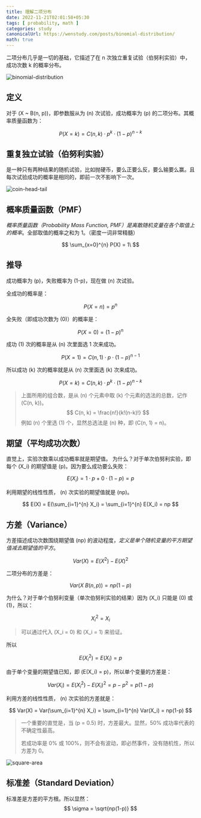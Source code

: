 ```yaml
---
title: 理解二项分布
date: 2022-11-21T02:01:58+05:30
tags: [ probability, math ]
categories: study
canonicalUrl: https://wenstudy.com/posts/binomial-distribution/
math: true
---
```


二项分布几乎是一切的基础，它描述了在 n 次独立重复试验（伯努利实验）中，成功次数 k 的概率分布。
<!-- more -->

![binomial-distribution](/images/binomial-distribution/graph.png "binomial-distribution")

## 定义
对于 \(X ~ B(n, p)\)，即参数服从为 \(n\) 次试验，成功概率为 \(p\) 的二项分布。其概率质量函数为：

$$
P(X=k) = C(n, k) \cdot p^k \cdot (1-p)^{n-k}
$$

## 重复独立试验（伯努利实验）

是一种只有两种结果的随机试验，比如抛硬币，要么正要么反，要么输要么赢。且每次试验成功的概率是相同的，即前一次不影响下一次。

![coin-head-tail](/images/binomial-distribution/coin-head-tail.png "coin-head-tail")

## 概率质量函数（PMF）

_概率质量函数（Probability Mass Function, PMF）是离散随机变量在各个取值上的概率_。全部取值的概率之和为 1。（密度一词非常精髓）

$$
\sum_{x=0}^{n} P(X) = 1\
$$

## 推导
成功概率为 \(p\)，失败概率为 \(1-p\)，现在做 \(n\) 次试验。

全成功的概率是：

$$
P(X=n) = p^n
$$

全失败（即成功次数为 \(0\)）的概率是：

$$
P(X=0) = (1-p)^n
$$

成功 \(1\) 次的概率是从 \(n\) 次里面选 1 次来成功。

$$
P(X=1) = C(n, 1) \cdot p \cdot (1-p)^{n-1}
$$

所以成功 \(k\) 次的概率就是从 \(n\) 次里面选 \(k\) 次来成功。

$$
P(X=k) = C(n, k) \cdot p^k \cdot (1-p)^{n-k}
$$

> 上面所用的组合数，是从 \(n\) 个元素中取 \(k\) 个元素的选法的总数，记作 \(C(n, k)\)。
$$
C(n, k) = \frac{n!}{k!(n-k)!}
$$
例如 \(n\) 个里选 \(1\) 个，显然总选法是 \(n\) 种，即 \(C(n, 1) = n\)。

## 期望（平均成功次数）

直觉上，实验次数乘以成功概率就是期望值。 为什么？对于单次伯努利实验，即每个 \(X_i\) 的期望值是 \(p\)。因为要么成功要么失败：

$$
E(X_i) = 1 \cdot p + 0 \cdot (1-p) = p
$$

利用期望的线性性质， \(n\) 次实验的期望值就是 \(np\)。

$$
E(X) = E(\sum_{i=1}^{n} X_i) = \sum_{i=1}^{n} E(X_i) = np
$$

## 方差（Variance）

方差描述成功次数围绕期望值 \(np\) 的波动程度，_定义是单个随机变量的平方期望值减去期望值的平方_。

$$
Var(X) = E(X^2) - E(X)^2
$$

二项分布的方差是：

$$
Var(X ~ B(n, p)) = np(1-p)
$$

为什么？对于单个伯努利变量（单次伯努利实验的结果）因为 \(X_i\) 只能是 \(0\) 或 \(1\)，所以：

$$
X_i^2 = X_i
$$

> 可以通过代入 \(X_i = 0\) 和 \(X_i = 1\) 来验证。

所以

$$
E(X_i^2) = E(X_i) = p
$$

由于单个变量的期望值已知，即 \(E(X_i) = p\)，所以单个变量的方差是：

$$
Var(X_i) = E(X_i^2) - E(X_i)^2 = p - p^2 = p(1-p)
$$

利用方差的线性性质， \(n\) 次实验的方差就是：

$$
Var(X) = Var(\sum_{i=1}^{n} X_i) = \sum_{i=1}^{n} Var(X_i) = np(1-p)
$$

> 一个重要的直觉是，当 \(p = 0.5\) 时，方差最大。显然，50% 成功率代表的不确定性最高。
> 
> 若成功率是 0% 或 100%，则不会有波动，即必然事件，没有随机性，所以方差为 0。

![square-area](/images/binomial-distribution/square-area.png "square-area")

## 标准差（Standard Deviation）

标准差是方差的平方根。所以显然：
$$
\sigma = \sqrt{np(1-p)}
$$
